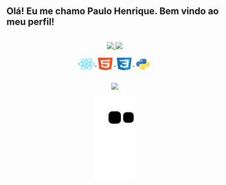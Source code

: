 ## Olá! Eu me chamo Paulo Henrique. Bem vindo ao meu perfil!
<div align="center">
  
  <br>
<div align="center">
  <a href="https://github.com/PauloH-by">
  <img height="175em"  src="https://github-readme-stats.vercel.app/api?username=PauloH-by&show_icons=true&theme=dark&include_all_commits=true&count_private=true"/> 
  <img height="175em" src="https://github-readme-stats.vercel.app/api/top-langs/?username=PauloH-by&layout=compact&langs_count=7&theme=dark"/>
</div>


 <div style="display: inline_block"><br>
  <img align="center" alt="Paulo-React" height="30" width="40" src="https://raw.githubusercontent.com/devicons/devicon/master/icons/react/react-original.svg">
  <img align="center" alt="Paulo-HTML" height="30" width="40" src="https://raw.githubusercontent.com/devicons/devicon/master/icons/html5/html5-original.svg">
  <img align="center" alt="Paulo-CSS" height="30" width="40" src="https://raw.githubusercontent.com/devicons/devicon/master/icons/css3/css3-original.svg">
  <img align="center" alt="Paulo-Python" height="30" width="40" src="https://raw.githubusercontent.com/devicons/devicon/master/icons/python/python-original.svg">
 
 
</div>
  
  ##
 
<div> 
 
 
 
  <a href="https://www.linkedin.com/in/paulo-henrique-de-jesus-mota/" target="_blank"><img src="https://img.shields.io/badge/-LinkedIn-%230077B5?style=for-the-badge&logo=linkedin&logoColor=white" target="_blank"></a> 
 
  ![Snake animation](https://github.com/rafaballerini/rafaballerini/blob/output/github-contribution-grid-snake.svg)
 
</div>
